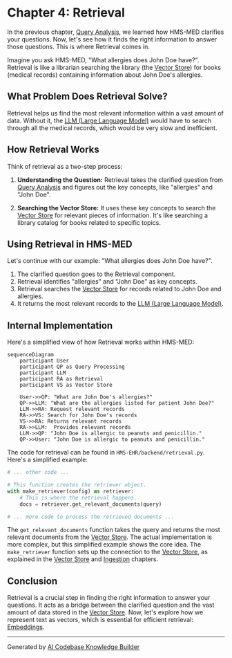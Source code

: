# Chapter 4: Retrieval

In the previous chapter, [Query Analysis](03_query_analysis.md), we learned how HMS-MED clarifies your questions. Now, let's see how it finds the right information to answer those questions. This is where Retrieval comes in.

Imagine you ask HMS-MED, "What allergies does John Doe have?". Retrieval is like a librarian searching the library (the [Vector Store](06_vector_store.md)) for books (medical records) containing information about John Doe's allergies.

## What Problem Does Retrieval Solve?

Retrieval helps us find the most relevant information within a vast amount of data.  Without it, the [LLM (Large Language Model)](02_llm__large_language_model_.md) would have to search through all the medical records, which would be very slow and inefficient.

## How Retrieval Works

Think of retrieval as a two-step process:

1. **Understanding the Question:**  Retrieval takes the clarified question from [Query Analysis](03_query_analysis.md) and figures out the key concepts, like "allergies" and "John Doe".

2. **Searching the Vector Store:** It uses these key concepts to search the [Vector Store](06_vector_store.md) for relevant pieces of information.  It's like searching a library catalog for books related to specific topics.

## Using Retrieval in HMS-MED

Let's continue with our example: "What allergies does John Doe have?".

1. The clarified question goes to the Retrieval component.
2. Retrieval identifies "allergies" and "John Doe" as key concepts.
3. Retrieval searches the [Vector Store](06_vector_store.md) for records related to John Doe and allergies.
4. It returns the most relevant records to the [LLM (Large Language Model)](02_llm__large_language_model_.md).

## Internal Implementation

Here's a simplified view of how Retrieval works within HMS-MED:

```mermaid
sequenceDiagram
    participant User
    participant QP as Query Processing
    participant LLM
    participant RA as Retrieval
    participant VS as Vector Store

    User->>QP: "What are John Doe's allergies?"
    QP->>LLM: "What are the allergies listed for patient John Doe?"
    LLM->>RA: Request relevant records
    RA->>VS: Search for John Doe's records
    VS->>RA: Returns relevant records
    RA->>LLM:  Provides relevant records
    LLM->>QP: "John Doe is allergic to peanuts and penicillin."
    QP->>User: "John Doe is allergic to peanuts and penicillin."
```

The code for retrieval can be found in `HMS-EHR/backend/retrieval.py`. Here's a simplified example:

```python
# ... other code ...

# This function creates the retriever object.
with make_retriever(config) as retriever:
    # This is where the retrieval happens.
    docs = retriever.get_relevant_documents(query)

# ... more code to process the retrieved documents ...
```

The `get_relevant_documents` function takes the query and returns the most relevant documents from the [Vector Store](06_vector_store.md).  The actual implementation is more complex, but this simplified example shows the core idea.  The `make_retriever` function sets up the connection to the [Vector Store](06_vector_store.md), as explained in the [Vector Store](06_vector_store.md) and [Ingestion](07_ingestion.md) chapters.

## Conclusion

Retrieval is a crucial step in finding the right information to answer your questions. It acts as a bridge between the clarified question and the vast amount of data stored in the [Vector Store](06_vector_store.md). Now, let's explore how we represent text as vectors, which is essential for efficient retrieval: [Embeddings](05_embeddings.md).


---

Generated by [AI Codebase Knowledge Builder](https://github.com/The-Pocket/Tutorial-Codebase-Knowledge)